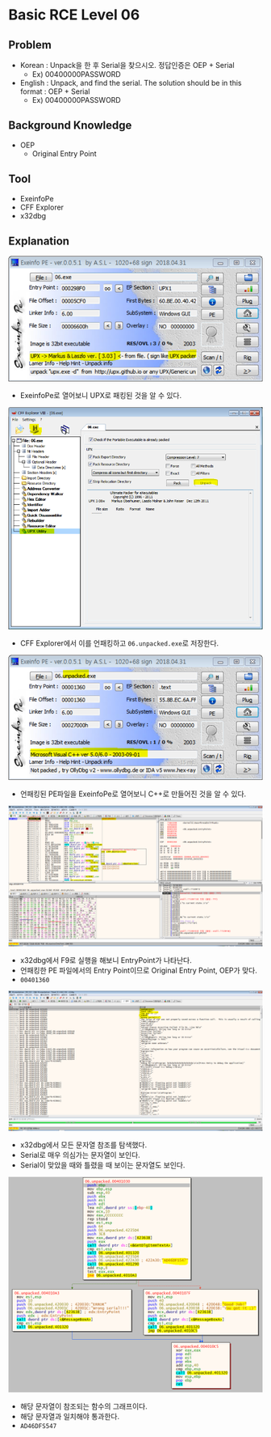 # Basic RCE Level 06

## Problem
* Korean : 
Unpack을 한 후 Serial을 찾으시오. 정답인증은 OEP + Serial 
	- Ex) 00400000PASSWORD 
* English : 
Unpack, and find the serial. The solution should be in this format : OEP + Serial 
	- Ex) 00400000PASSWORD 

## Background Knowledge
* OEP
	- Original Entry Point

## Tool
* ExeinfoPe
* CFF Explorer
* x32dbg

## Explanation
![](./1.PNG?raw=true)
* ExeinfoPe로 열어보니 UPX로 패킹된 것을 알 수 있다.

![](./2.PNG?raw=true)
* CFF Explorer에서 이를 언패킹하고 `06.unpacked.exe`로 저장한다.

![](./3.PNG?raw=true)
* 언패킹된 PE파일을 ExeinfoPe로 열어보니 C++로 만들어진 것을 알 수 있다.

![](./4.PNG?raw=true)
* x32dbg에서 F9로 실행을 해보니 EntryPoint가 나타난다.
* 언패킹한 PE 파일에서의 Entry Point이므로 Original Entry Point, OEP가 맞다.
* `00401360`

![](./5.PNG?raw=true)
* x32dbg에서 모든 문자열 참조를 탐색했다.
* Serial로 매우 의심가는 문자열이 보인다.
* Serial이 맞았을 때와 틀렸을 때 보이는 문자열도 보인다.

![](./6.PNG?raw=true)
* 해당 문자열이 참조되는 함수의 그래프이다.
* 해당 문자열과 일치해야 통과한다.
* `AD46DFS547`